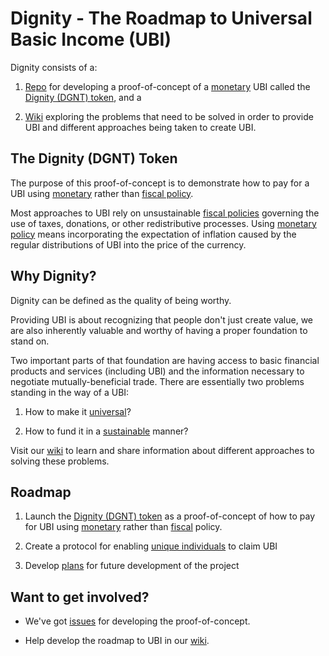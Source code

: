 # Dignity - The Roadmap to Universal Basic Income (UBI)
Dignity consists of a:

1. [Repo](https://github.com/goldfarbas/Dignity) for developing a proof-of-concept of a [monetary](https://github.com/goldfarbas/Dignity/wiki/Monetary-Policy) UBI called the [Dignity (DGNT) token](https://github.com/goldfarbas/Dignity/wiki/Dignity-(DGNT)), and a 

2. [Wiki](https://github.com/goldfarbas/Dignity/wiki) exploring the problems that need to be solved in order to provide UBI and different approaches being taken to create UBI.

## The Dignity (DGNT) Token
The purpose of this proof-of-concept is to demonstrate how to pay for a UBI using [monetary](https://github.com/goldfarbas/Dignity/wiki/Monetary-Policy) rather than [fiscal policy](https://github.com/goldfarbas/Dignity/wiki/Fiscal-Policy).

Most approaches to UBI rely on unsustainable [fiscal policies](https://github.com/goldfarbas/Dignity/wiki/Fiscal-Policy) governing the use of taxes, donations, or other redistributive processes. Using [monetary policy](https://github.com/goldfarbas/Dignity/wiki/Monetary-Policy) means incorporating the expectation of inflation caused by the regular distributions of UBI into the price of the currency.

## Why Dignity?
Dignity can be defined as the quality of being worthy. 

Providing UBI is about recognizing that people don't just create value, we are also inherently valuable and worthy of having a proper foundation to stand on. 

Two important parts of that foundation are having access to basic financial products and services (including UBI) and the information necessary to negotiate mutually-beneficial trade. There are essentially two problems standing in the way of a UBI:

1. How to make it [universal](https://github.com/goldfarbas/Dignity/wiki/Universal)?

2. How to fund it in a [sustainable](https://github.com/goldfarbas/Dignity/wiki/Sustainable) manner?

Visit our [wiki](https://github.com/goldfarbas/Dignity/wiki) to learn and share information about different approaches to solving these problems.

## Roadmap
1. Launch the [Dignity (DGNT) token](https://github.com/goldfarbas/Dignity/wiki/Dignity-(DGNT)) as a proof-of-concept of how to pay for UBI using [monetary](https://github.com/goldfarbas/Dignity/wiki/Monetary-Policy) rather than [fiscal](https://github.com/goldfarbas/Dignity/wiki/Fiscal-Policy) policy.

2. Create a protocol for enabling [unique individuals](https://github.com/goldfarbas/Dignity/wiki/Universal#solving-the-double-claim-problem) to claim UBI

3. Develop [plans](https://github.com/goldfarbas/Dignity/issues) for future development of the project

## Want to get involved?
* We've got [issues](https://github.com/goldfarbas/Dignity/issues) for developing the proof-of-concept.

* Help develop the roadmap to UBI in our [wiki](https://github.com/goldfarbas/Dignity/wiki).
